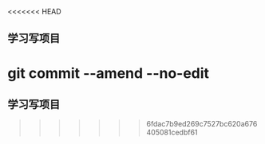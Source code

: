 <<<<<<< HEAD
## 学习写项目

git commit --amend --no-edit
=======
## 学习写项目
>>>>>>> 6fdac7b9ed269c7527bc620a676405081cedbf61
